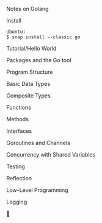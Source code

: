 Notes on Golang 

Install

    Ubuntu:
    $ snap install --classic go

Tutorial/Hello World
    

Packages and the Go tool

Program Structure

Basic Data Types

Composite Types

Functions

Methods

Interfaces

Goroutines and Channels

Concurrency with Shared Variables

Testing

Reflection

Low-Level Programming

Logging

:camel: